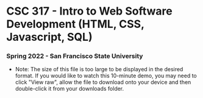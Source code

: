 # CSC 317 - Intro to Web Software Development (HTML, CSS, Javascript, SQL)

### Spring 2022 - San Francisco State University

* Note: The size of this file is too large to be displayed in the desired format. If you would like to watch this 10-minute demo, you may need to click "View raw", allow the file to download onto your device and then double-click it from your
downloads folder.
